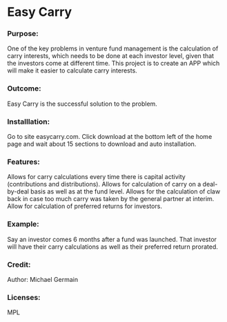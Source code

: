 
# Easy Carry    
### Purpose: 
One of the key problems in venture fund management is the calculation of carry interests, which needs to be done at each investor level, given that the investors come at different time. This project is to create an APP which will make it easier to calculate carry interests.  
### Outcome: 
Easy Carry is the successful solution to the problem.  
### Installlation:
Go to site easycarry.com. Click download at the bottom left of the home page and wait about 15 sections to download and auto installation. 
### Features:
Allows for carry calculations every time there is capital activity (contributions and distributions). Allows for calculation of carry on a deal-by-deal basis as well as at the fund level. Allows for the calculation of claw back in case too much carry was taken by the general partner at interim. Allow for calculation of preferred returns for investors. 
### Example: 
Say an investor comes 6 months after a fund was launched. That investor will have their carry calculations as well as their preferred return prorated.  
### Credit: 
Author: Michael Germain  
### Licenses: 
MPL 
    
